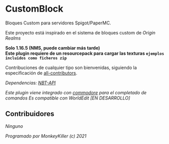 # CustomBlock

Bloques Custom para servidores Spigot/PaperMC.

Este proyecto está inspirado en el sistema de bloques custom de *Origin Realms*

**Solo 1.16.5 (NMS, puede cambiar más tarde)\
Este plugin requiere de un resourcepack para cargar las texturas `ejemplos incluidos como ficheros zip`**

Contribuciones de cualquier tipo son bienvenidas, siguiendo la especificación
de [all-contributors](https://allcontributors.org/).

_Dependencias: [NBT-API](https://www.spigotmc.org/resources/nbt-api.7939/)_

_Este plugin viene integrado con [commodore](https://github.com/lucko/commodore) para el completado de comandos_
_Es compatible con WorldEdit [EN DESARROLLO]_

## Contribuidores

_Ninguno_

_Programado por MonkeyKiller (c) 2021_